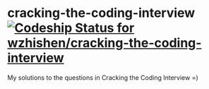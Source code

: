cracking-the-coding-interview [ ![Codeship Status for wzhishen/cracking-the-coding-interview](https://codeship.com/projects/bfc46a50-4d1a-0132-df74-5a56e8d5bc4a/status)](https://codeship.com/projects/47332)
=============================
My solutions to the questions in Cracking the Coding Interview =)
